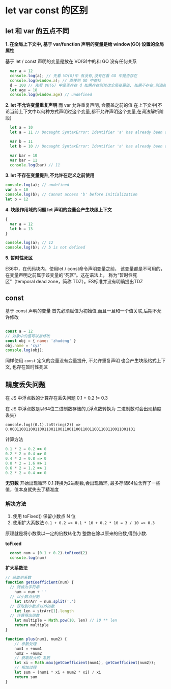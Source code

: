# let var const 的区别

## let 和 var 的五点不同
**1. 在全局上下文中, 基于 var/function 声明的变量是给 window(GO) 设置的全局属性**

基于 let / const 声明的变量是放在 VO(G)中的和 GO 没有任何关系

```js
  var a = 12
  console.log(a); // 先看 VO(G)中 有没有,没有在看 GO 中是否存在
  console.log(window.a); // 直接到 GO 中查找
  d = 100 // 先看 VO(G) 中是否存在 d 如果存在则修改全局变量值, 如果不存在,则直接给 GO 设置 d 的属性
  let age = 18
  console.log(window.age) // undefined
```

**2. let 不允许变量重复声明**
而 var 允许重复声明, 会覆盖之前的值
在上下文中[不论当前上下文中以何种方式声明过这个变量,都不允许声明这个变量,在词法解析阶段]

```js
  let a = 10
  let a = 11 // Uncaught SyntaxError: Identifier 'a' has already been declared

  var b = 11
  let b = 10 // Uncaught SyntaxError: Identifier 'a' has already been declared

  var bar = 10
  var bar = 11
  console.log(bar) // 11
```

**3. let 不存在变量提升,不允许在定义之前使用**

```js
console.log(a); // undefined
var a = 10
console.log(b); // Cannot access 'b' before initialization
let b = 12
```

**4. 块级作用域的问题 let 声明的变量会产生块级上下文**
```js
{
  var a = 12
  let b = 13
}

console.log(a); // 12
console.log(b); // b is not defined
```

**5. 暂时性死区**

ES6中，在代码块内，使用let / const命令声明变量之前，
该变量都是不可用的，在变量声明之前属于该变量的“死区”。这在语法上，
 称为“暂时性死区”（temporal dead zone，简称 TDZ）。ES标准并没有明确提出TDZ

## const

基于 const 声明的变量 首先必须赋值为初始值,而且一旦和一个值关联,后期不允许修改

```js

const a = 12
// 对象中的值可以被修改
const obj = { name: 'zhudeng' }
obj.name = 'cyz'
console.log(obj);
```

同样使用 `const` 定义的变量没有变量提升, 不允许重复声明 也会产生块级格式上下文, 也存在暂时性死区

## 精度丢失问题
在 JS 中浮点数的计算存在丢失问题
0.1 + 0.2 != 0.3

在 JS 中浮点数是以64位二进制数存储的,{浮点数转换为 二进制数时会出现精度丢失}

`console.log((0.1).toString(2)) => 0.0001100110011001100110011001100110011001100110011001101`

计算方法
```js
0.1 * 2 = 0.2 => 0
0.2 * 2 = 0.4 => 0
0.4 * 2 = 0.8 => 0
0.8 * 2 = 1.6 => 1
0.6 * 2 = 1.2 => 1
0.2 * 2 = 0.4 => 0
```
**无穷数**
开始出现循环 0.1 转换为2进制数,会出现循环, 最多存储64位舍弃了一些值，值本身就失去了精准度

### 解决方法
1. 使用 toFixed() 保留小数点 N 位
2. 使用扩大系数法 `0.1 + 0.2 => 0.1 * 10 + 0.2 * 10 = 3 / 10 => 0.3`

原理就是将小数乘以一定的倍数转化为 整数在除以原来的倍数,得到小数.

**toFixed**
```js
  const num = (0.1 + 0.2).toFixed(2)
  console.log(num)
```

**扩大系数法**
```js
// 获取到系数
function getCoefficient(num) {
  // 转换为字符串
	num = num + ''
  // 以小数点分割
	let strArr = num.split('.')
  // 获取到小数点以外的数
	let len = strArr[1].length
  // 计算得出倍数
	let multiple = Math.pow(10, len) // 10 ** len
	return multiple
}

function plus(num1, num2) {
	// 参数处理
	num1 = +num1
	num2 = +num2
	// 获取较大的 系数
	let xi = Math.max(getCoefficient(num1), getCoefficient(num2));
	// 相加过程
	let sum = (num1 * xi + num2 * xi) / xi
	return sum
}

```